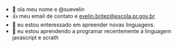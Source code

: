 - 👋 ola meu nome e @suevelin
- :+1: meu email de contato e evelin.britez@escola.pr.gov.br
- 👀 eu estou enteressado em apreender novas linguagens.
- 🌱 eu estou aprendendo a programar recentemente a linguagem javascript e scrath

<!---
suevelin/suevelin is a ✨ special ✨ repository because its `README.md` (this file) appears on your GitHub profile.
You can click the Preview link to take a look at your changes.
--->
